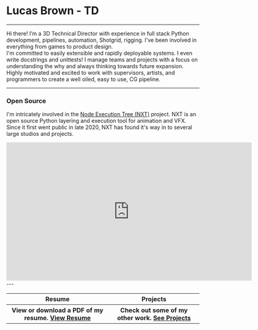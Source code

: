 # Lucas Brown - TD
---
Hi there! I’m a 3D Technical Director with experience in full stack 
Python development, pipelines, automation, Shotgrid, rigging. I've been involved in everything from games to product design.   
I'm committed to easily extensible and rapidly deployable systems. I even write docstrings and unittests! 
I manage teams and projects with a focus on understanding the why and always thinking towards future expansion.
Highly motivated and excited to work with supervisors, artists, and programmers to
 create a well oiled, easy to use, CG pipeline.

---

### Open Source
I'm intricately involved in the [Node Execution Tree (NXT)](projects#nxt-node-execution-tree) project. NXT is an open source Python layering and execution tool for animation and VFX.  Since it first went public in late 2020, NXT has found it's way in to several large studios and projects. 
<div style="text-align: center;">
<iframe width="640" height="360" src="https://www.youtube.com/embed/8UqIjSkbG3o" frameborder="0" allow="accelerometer; autoplay; clipboard-write; encrypted-media; gyroscope; picture-in-picture" allowfullscreen></iframe>
</div>
---
<div style="text-align: center;">
<table>
<tr>
<th style="text-align: center">Resume</th>
<th style="text-align: center">Projects</th>
</tr>
<tr>
<th>View or download a PDF of my resume.  <a href="/resume">View Resume</a></th>
<th>Check out some of my other work. <a href="/projects">See Projects</a></th>
</tr>
</table>
</div>
